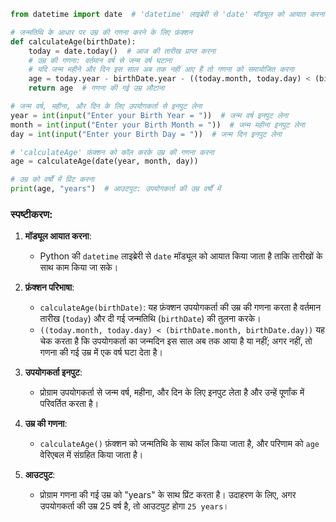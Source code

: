 

```python
from datetime import date  # 'datetime' लाइब्रेरी से 'date' मॉड्यूल को आयात करना

# जन्मतिथि के आधार पर उम्र की गणना करने के लिए फ़ंक्शन
def calculateAge(birthDate): 
    today = date.today()  # आज की तारीख प्राप्त करना
    # उम्र की गणना: वर्तमान वर्ष से जन्म वर्ष घटाना
    # यदि जन्म महीने और दिन इस साल अब तक नहीं आए हैं तो गणना को समायोजित करना
    age = today.year - birthDate.year - ((today.month, today.day) < (birthDate.month, birthDate.day))
    return age  # गणना की गई उम्र लौटाना

# जन्म वर्ष, महीना, और दिन के लिए उपयोगकर्ता से इनपुट लेना
year = int(input("Enter your Birth Year = "))  # जन्म वर्ष इनपुट लेना
month = int(input("Enter your Birth Month = "))  # जन्म महीना इनपुट लेना
day = int(input("Enter your Birth Day = "))  # जन्म दिन इनपुट लेना

# 'calculateAge' फ़ंक्शन को कॉल करके उम्र की गणना करना
age = calculateAge(date(year, month, day))

# उम्र को वर्षों में प्रिंट करना
print(age, "years")  # आउटपुट: उपयोगकर्ता की उम्र वर्षों में
```

### स्पष्टीकरण:

1. **मॉड्यूल आयात करना**:
   - Python की `datetime` लाइब्रेरी से `date` मॉड्यूल को आयात किया जाता है ताकि तारीखों के साथ काम किया जा सके।

2. **फ़ंक्शन परिभाषा**:
   - `calculateAge(birthDate)`: यह फ़ंक्शन उपयोगकर्ता की उम्र की गणना करता है वर्तमान तारीख (`today`) और दी गई जन्मतिथि (`birthDate`) की तुलना करके।
   - `((today.month, today.day) < (birthDate.month, birthDate.day))` यह चेक करता है कि उपयोगकर्ता का जन्मदिन इस साल अब तक आया है या नहीं; अगर नहीं, तो गणना की गई उम्र में एक वर्ष घटा देता है।

3. **उपयोगकर्ता इनपुट**:
   - प्रोग्राम उपयोगकर्ता से जन्म वर्ष, महीना, और दिन के लिए इनपुट लेता है और उन्हें पूर्णांक में परिवर्तित करता है।

4. **उम्र की गणना**:
   - `calculateAge()` फ़ंक्शन को जन्मतिथि के साथ कॉल किया जाता है, और परिणाम को `age` वेरिएबल में संग्रहित किया जाता है।

5. **आउटपुट**:
   - प्रोग्राम गणना की गई उम्र को "years" के साथ प्रिंट करता है। उदाहरण के लिए, अगर उपयोगकर्ता की उम्र 25 वर्ष है, तो आउटपुट होगा `25 years`।
